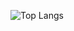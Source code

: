 ![Top Langs](https://github-readme-stats.vercel.app/api/top-langs/?username=anuraghazra&langs_count=8)
